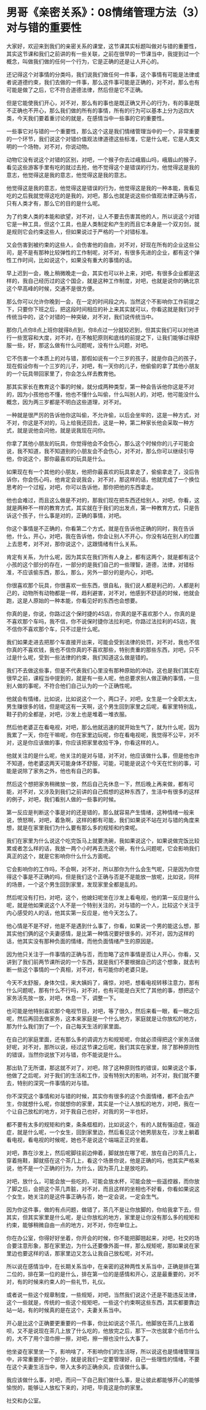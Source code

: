# 男哥《亲密关系》：08情绪管理方法（3）对与错的重要性

大家好，欢迎来到我们的亲密关系的课堂，这节课其实标题叫做对与错的重要性，其实这节课和我们之前讲的有一些关联，之前在很早的一节课当中，我提到过一个概念，叫做我们做的任何一个行为，它是正确的还是让人开心的。

还记得这个对事情的分类吗，我们说我们做任何一件事，这个事情有可能是法律或者说道德约束，我们去做的一件事，那么这件事可能是正确的，对不对，那么也有可能是做了之后，它不符合道德法律，然后但是它不正确。

但是它能使我们开心，对不对，那么有的事也是既正确又开心的行为，有的事是既不正确也不开心，那么我们做的所有的事情，所有的行为可以基本上分为这四大类，今天我们要着重讨论的就是，在感情当中一些事的它的重要性。

一些事它对与错的一个重要性，那么这个这是我们情绪管理当中的一个，非常重要的一个环节，我们说这个对错价值观法律道德这些标准，它是什么呢，它是人类文明的一个场物，对不对，你说动物。

动物它没有说这个对错的区别，对吧，一个猴子你去过峨眉山吗，峨眉山的猴子，看见这些游客手里有吃的就过去抢，他不觉得这个是错误的行为，他觉得这是我的意志，他觉得这是我的意志，他觉得这是我的意志。

他觉得这是我的意志，他觉得这是错误的行为，他觉得这是我的一种本能，我看见吃的之后我就觉得这吃的是我的，对吧，那么也就是说这些价值观法律正确与否，只有人类才有，那么它的目的是什么呢。

为了约束人类的本能和欲望，对不对，让人不要去伤害其他的人，所以说这个对错它是一种工具，但这个工具，也是人类制定和产生的而且它本身是一个双刃剑，就是规则它会约束这些人，但如果说过于严格的一个对错标准。

又会伤害到被约束的这些人，会伤害他的自由，对不对，好现在所有的企业这些公司，是不是有那种比较弹性的工作制呢，对不对，有很多先进的企业，都有这个弹性工作时间，比如说这个，如果没有重大的事情的话。

早上迟到一会，晚上稍微晚走一会，其实也可以补上来，对吧，有很多企业都是这样的，我自己经历过的这个国企，就是这种工作制度，对吧，也就是说你的确北京这个早高峰的时候，交通不是很方便。

那么你可以允许你晚到一会，在一定的时间段之内，当然这个不影响你工作前提之下，只要你下班之后，把这段时间相应的补上来其实就可以，你看这就是我们对于传统当中的，这个对错的一种突破，对不对，我们说传统当中。

那你几点你8点上班你就得8点到，你8点过一分就较迟到，但其实我们可以对他进行一些宽容和大度，对不对，在不触犯原则和底线的前提之下，让我们能够过得舒服一些，好，那这么做有什么问题呢，没有什么问题，对吧。

它不伤害一个本质上的对与错，那假如说有一个三岁的孩子，就是你自己的孩子，现在假设你有一个三岁的儿子，对吧，有一天你的儿子，他偷偷的拿了其他小朋友的一个玩具带回家里了，你会怎么样去教育他。

那其实家长在教育这个事的时候，就分成两种类型，第一种会告诉他你这是不对的，因为小孩他也不懂，他也不懂什么叫偷，什么叫别人的，对吧，他可能没什么概念，因为两三岁都是不明白这些道理，对不对。

一种就是很严厉的告诉他你这叫偷，不允许偷，以后会坐牢的，这是一种方式，对不对，你这是不对的，马上给我还回去，这是一种，第二种家长他会采取一种方式，就是说他会问他，就是说我现在问你。

你拿了其他小朋友的玩具，你觉得他会不会伤心，那么这个时候你的儿子可能会说，我不知道，我不知道别的小朋友会不会伤心，对不对，那么你可以继续引导他，你说这个，那你最喜欢的玩具是什么。

如果现在有一个其他的小朋友，他把你最喜欢的玩具拿走了，偷偷拿走了，没后告诉你，你会伤心吗，他肯定会说我会，对不对，那这样的话，他就完成了一个换位思考的一个过程，对吧，你可以告诉他，那你把他的东西拿走。

他也会难过，而且这么做是不对的，那我们现在把东西还给别人，对吧，你看，这就是两种不一样的教育方式，其实就在于我们的出发点，第一种教育方式，只是告诉这个孩子，什么事是对的，正确的事情，对吧。

你这个事情是不正确的，你看第二个方式，就是在告诉他正确的同时，我在告诉他，什么，开心，对吧，我在告诉他，你会让别人不开心，你没有站在别人的位置上去思考，对不对，那你说这个，这跟情绪有什么关系。

肯定有关系，为什么呢，因为其实在我们所有人身上，都有这两个，就是都有这个小孩的这个部分的存在，一部分的是我们自己的一些理智，道德，法律，对错标准，不应该偷东西，那么，那么，另外一部分的是内心，对吧。

你很喜欢那个玩具，你很喜欢一些东西，很自私，我们说人都是利己的，人都是利己的，动物所有动物都是一样，趋利避害，对不对，他感到不舒适的时候，他就会跑，这是人原始的一种本能，你看见好的东西也会想要。

你真的是，你说，你路过这个保时捷的4S店，你真的是不喜欢那个人，你真的是不喜欢那个车吗，我不信，你不说保时捷你法拉利吧，你路过法拉利的4S店，我不信你不喜欢那个车，只不过是什么呢。

我们如果走进去把那个车直接开出来，可能会受到法律的处罚，对不对，我也不信你真的不喜欢钱，我也不信你真的不喜欢那些，特别贵重的那些东西，对吧，只不过是什么呢，受到一些法律的约束，我们知道这么做是错的。

我们不去做这些事，但是不代表我们心里没有那种原始的冲动，这也是我们其实在很早之前，课程当中提到的，就是有一些人呢，他总要求别人做正确的事情，一旦别人做的事呢，不符合他们自己认为的一个正确性呢。

他就会有情绪，比如说，比如说这个一个，两口子，对吧，女生是一个全职太太，男生赚很多的钱，但是呢这有一天啊，这个男生回到家里之后呢，看家里特别乱，鞋子扔的全都是，对吧，沙发上也是堆着一堆衣服。

然后他老婆正在看电视，对吧，那么他就迅速的就开始生气了，就为什么呢，因为我累了一天，你在干嘛呢，你在家里边玩呢，你在看电视呢，我觉得不公平，对不对，这是你应该做的事，你应该把家里收拾干净，你看这样的人。

他就关注的是什么呢，他关注的是对与错，对不对，他应该做什么事，但是他也许不知道，他老婆这两天可能身体不舒服，可能，可能是说这个今天在忙别的事，可能是说除了家务之外，他也有自己的事。

然后这个想把家务稍微放一放，然后自己先休息一下，然后晚上再来做，都有可能，对不对，又涉及到我们之前讲的自己假想的这种东西了，生活中有很多的这样的例子，对吧，我们看别人做的一些事的时候。

第一反应是判断这个事是对的还是错的，那么就容易产生情绪，这种情绪一般来说，愤怒啊，对吧，着急啊，这样的都有可能，我们如果说不站在对与错的角度来想，就是在家里我们为什么要有那么多的规矩和约束呢。

我们在家里为什么说这个吃完饭马上就要洗碗，我如果说这个，如果说做完饭比较累或者怎么样的话，我放一两个小时再去洗这个碗，有什么问题呢，它会影响我们真正的这个，就是它影响你什么什么方面呢。

它会影响你的工作吗，不会啊，对不对，所以那你为什么会生气呢，只是因为你觉得这个事是不正确的吗，但是我们这个正确与否是不是能放一放呢，比如说，同样的场景，一个这个男生回到家里，发现家里全都是乱的。

然后呢没有打扫，对吧，这个，他媳妇呢坐在沙发上看电视，他的第一反应是什么呢，就是他如果说这个人不是一个特别关注的，对与错的一个人，比较这个关注于内心感受的人的话，他其实第一反应是，他今天怎么了。

他心情是不是不好，他是不是遇到什么事了，你看，如果说一个男的能这么想，那其实他们俩的这个夫妻感情，是比第一种情况要好很多的，对不对，因为这样的话，他其实没有那种负面的情绪，而他负面情绪产生的原因是。

因为他只关注于一件事情的正确与否，而忽略了这件事情是否让人开心，你看，又讲到了我们前两节课所说的一个东西，就是我们不要根据自己的这个想象，就去判断一些这个事情的一个真相，对不对，有可能你的老婆只是。

今天不太舒服，身体欠佳，来大姨妈了，痛惊，对吧，想看电视转移注意力，那有什么问题呢，那有什么不行吗，对不对，也有可能是白天忙了其他的事，想把这个家务活先放一放，对吧，休息一下，调整一下。

也可能是他特别喜欢那个电视节目，对吧，等了很久，然后来看一眼，看一眼之后呢，然后再回去做家务，这本来家庭是一个什么地方，家庭就是让你放松的地方，那为什么我们到了一个，自己每天生活的家里面。

在自己的家庭里面，还有那么多的调调方方和规矩呢，你就必须得把这个家务活做好呢，对不对，那所以说，经过这节课之后呢，我们其实在家里，除了那种原则性的错误，当然你说放下对与错，你不能说是什么。

那出轨了无所谓，那这就不对了，对吧，除了这种原则性的错误，如果说这个事，他做了之后呢，对于我们的生活和工作，没有特别大的影响，对不对，我们就不要去，特别的深究一件事情的对与错。

你不深究这个事情和对与错的时候，其实你有很多的这个负面情绪，都不会去产生，你就想什么呢，你就想你的家里，其实是一个让人放松的地方，对吧，我在一个让自己放松的地方，对于我自己也好，对我的另一半也好。

都不要有太多的规矩和约束，条条框框的，比如说这个，有的人就有强迫症，强迫症，就是什么呢，一个女生，回到家里边，然后看见这个她男朋友在，沙发上躺着看电视，看电视的时候呢，她也不是说这个端端正正的坐着。

对吧，靠在沙发上，然后呢脚往前边伸着，脚就放在哪了呢，放在自己的茶几上，穿着拖鞋，脚就搭在这个茶几上，看这个场景你说，他是正确的吗，他其实严格来说，他不是一个正确的行为，为什么，因为茶几上是放吃的。

对吧，放什么，可能会放一些吃的，可能会放水杯，可能会放一些遥控器，而你放了脚之后，会把这个茶几弄脏，对不对，而且这样的坐相也不好看，你看如果说这个女生，她关注的是这件事正确与否，她一定会说，一定会生气。

因为你这件事，做的有点问题，做错了，茶几不是让你放脚的，你给我拿下去，但其实，但其实家里是什么呢，是让你放松的地方，家里是让你没有那么多的规矩和约束，能够稍微自由一点的地方，对不对，你在单位上。

你在办公室，你得好好坐着，你开会的时候，你不能把脚翘起来，对吧，社交的场合要注意形象，那在家里边，为什么还要像外面一样，那么规矩呢，那如果说在家里边也要这样的话，那家里边又怎么让我自己放松呢，对不对。

所以说在感情当中，在长期关系当中，在亲密的这种两性关系当中，正确是排在第二位的，排在第一位的是什么，排在第一位的是感情和开心，这是最重要的，对不对，有的时候来约束人的一些礼节，礼仪。

或者说一些这个规章制度，一些规矩，对吧，当然我们说这个还是不能违反法律，这个一些就是，传统的一些这个规矩吧，一些这个约束啊这些东西，其实都要靠边站一站，有的时候真的是在这个，夫妻关系当中。

开心是比这个正确要更重要的一件事，你比如说这个茶几，他脚放在茶几上放着呗，又不是说现在茶几上放了什么吃的，他放完之后，那下一次也就拿个纸巾什么的，大不了用个湿巾擦一擦，对吧，擦一擦也没什么大事了。

他坐姿在家里坐一下，影响啥了，不影响你们的生活呀，所以说这也是情绪管理当中，非常重要的一个部分，就是说我们一定要管理好，自己一些理性的情绪，不要在这个夫妻生活当中，带入太多的正确余风，应该做什么事。

我应该做什么事，对吧，而问一下自己我们做什么事，是让彼此都能够开心的能够愉悦的，能够让人放松下来的，对吧，毕竟这是你的家里。

社交和办公室。